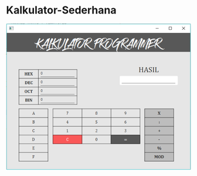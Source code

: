 # Kalkulator-Sederhana
![alt text](https://github.com/Raditya44/Kalkulator-Sederhana/blob/master/Capture.PNG)
